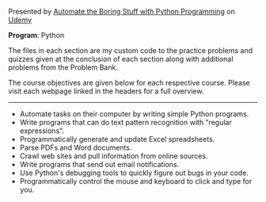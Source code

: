 Presented by [Automate the Boring Stuff with Python Programming](https://www.udemy.com/course/automate/) on [Udemy](https://www.udemy.com/)

**Program**: Python

The files in each section are my custom code to the practice problems and quizzes given at the conclusion of each section along with additional problems from the Problem Bank.

The course objectives are given below for each respective course. Please visit each webpage linked in the headers for a full overview.

-----

- Automate tasks on their computer by writing simple Python programs.
- Write programs that can do text pattern recognition with "regular expressions".
- Programmatically generate and update Excel spreadsheets.
- Parse PDFs and Word documents.
- Crawl web sites and pull information from online sources.
- Write programs that send out email notifications.
- Use Python's debugging tools to quickly figure out bugs in your code.
- Programmatically control the mouse and keyboard to click and type for you.

